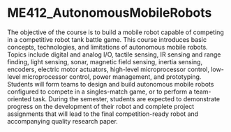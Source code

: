 # ME412_AutonomousMobileRobots

The objective of the course is to build a mobile robot capable of competing in a competitive robot tank battle game. This course introduces basic concepts, technologies, and limitations of autonomous mobile robots. Topics include digital and analog I/O, tactile sensing, IR sensing and range finding, light sensing, sonar, magnetic field sensing, inertia sensing, encoders, electric motor actuators, high-level microprocessor control, low-level microprocessor control, power management, and prototyping.  Students will form teams to design and build autonomous mobile robots configured to compete in a singles-match game, or to perform a team-oriented task.  During the semester, students are expected to demonstrate progress on the development of their robot and complete project assignments that will lead to the final competition-ready robot and accompanying quality research paper.

